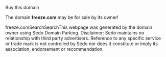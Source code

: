 Buy this domain

The domain **freeze.com** may be for sale by its owner!

freeze.comSearchSearchThis webpage was generated by the domain owner using Sedo Domain Parking. Disclaimer: Sedo maintains no relationship with third party advertisers. Reference to any specific service or trade mark is not controlled by Sedo nor does it constitute or imply its association, endorsement or recommendation.
